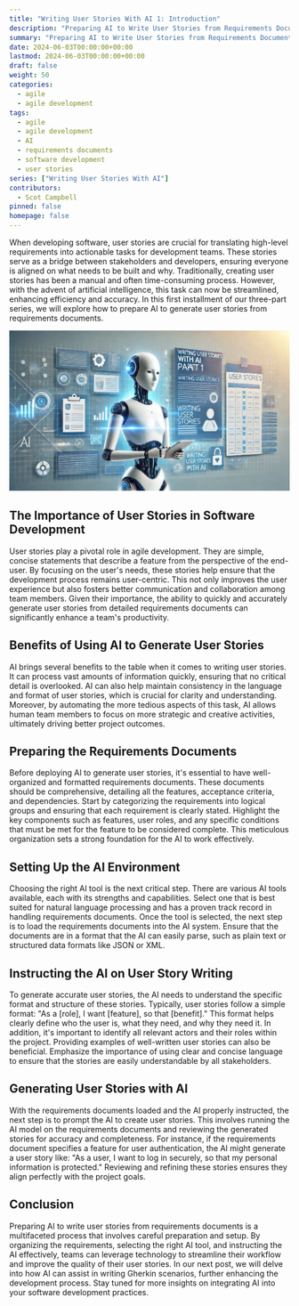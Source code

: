 ```yaml
---
title: "Writing User Stories With AI 1: Introduction"
description: "Preparing AI to Write User Stories from Requirements Documents"
summary: "Preparing AI to Write User Stories from Requirements Documents"
date: 2024-06-03T00:00:00+00:00
lastmod: 2024-06-03T00:00:00+00:00
draft: false
weight: 50
categories:
  - agile
  - agile development
tags:
  - agile
  - agile development
  - AI
  - requirements documents
  - software development
  - user stories
series: ["Writing User Stories With AI"]
contributors:
  - Scot Campbell
pinned: false
homepage: false
---
```


When developing software, user stories are crucial for translating high-level requirements into actionable tasks for development teams. These stories serve as a bridge between stakeholders and developers, ensuring everyone is aligned on what needs to be built and why. Traditionally, creating user stories has been a manual and often time-consuming process. However, with the advent of artificial intelligence, this task can now be streamlined, enhancing efficiency and accuracy. In this first installment of our three-part series, we will explore how to prepare AI to generate user stories from requirements documents.

<!--more-->

![AI assisted user story writing process illustration](./writewithai1.png)

## The Importance of User Stories in Software Development

User stories play a pivotal role in agile development. They are simple, concise statements that describe a feature from the perspective of the end-user. By focusing on the user's needs, these stories help ensure that the development process remains user-centric. This not only improves the user experience but also fosters better communication and collaboration among team members. Given their importance, the ability to quickly and accurately generate user stories from detailed requirements documents can significantly enhance a team's productivity.

## Benefits of Using AI to Generate User Stories

AI brings several benefits to the table when it comes to writing user stories. It can process vast amounts of information quickly, ensuring that no critical detail is overlooked. AI can also help maintain consistency in the language and format of user stories, which is crucial for clarity and understanding. Moreover, by automating the more tedious aspects of this task, AI allows human team members to focus on more strategic and creative activities, ultimately driving better project outcomes.

## Preparing the Requirements Documents

Before deploying AI to generate user stories, it's essential to have well-organized and formatted requirements documents. These documents should be comprehensive, detailing all the features, acceptance criteria, and dependencies. Start by categorizing the requirements into logical groups and ensuring that each requirement is clearly stated. Highlight the key components such as features, user roles, and any specific conditions that must be met for the feature to be considered complete. This meticulous organization sets a strong foundation for the AI to work effectively.

## Setting Up the AI Environment

Choosing the right AI tool is the next critical step. There are various AI tools available, each with its strengths and capabilities. Select one that is best suited for natural language processing and has a proven track record in handling requirements documents. Once the tool is selected, the next step is to load the requirements documents into the AI system. Ensure that the documents are in a format that the AI can easily parse, such as plain text or structured data formats like JSON or XML.

## Instructing the AI on User Story Writing

To generate accurate user stories, the AI needs to understand the specific format and structure of these stories. Typically, user stories follow a simple format: "As a [role], I want [feature], so that [benefit]." This format helps clearly define who the user is, what they need, and why they need it. In addition, it's important to identify all relevant actors and their roles within the project. Providing examples of well-written user stories can also be beneficial. Emphasize the importance of using clear and concise language to ensure that the stories are easily understandable by all stakeholders.

## Generating User Stories with AI

With the requirements documents loaded and the AI properly instructed, the next step is to prompt the AI to create user stories. This involves running the AI model on the requirements documents and reviewing the generated stories for accuracy and completeness. For instance, if the requirements document specifies a feature for user authentication, the AI might generate a user story like: "As a user, I want to log in securely, so that my personal information is protected." Reviewing and refining these stories ensures they align perfectly with the project goals.

## Conclusion

Preparing AI to write user stories from requirements documents is a multifaceted process that involves careful preparation and setup. By organizing the requirements, selecting the right AI tool, and instructing the AI effectively, teams can leverage technology to streamline their workflow and improve the quality of their user stories. In our next post, we will delve into how AI can assist in writing Gherkin scenarios, further enhancing the development process. Stay tuned for more insights on integrating AI into your software development practices.
